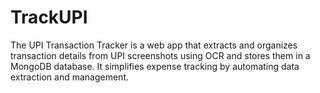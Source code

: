 # TrackUPI
The UPI Transaction Tracker is a web app that extracts and organizes transaction details from UPI screenshots using OCR and stores them in a MongoDB database. It simplifies expense tracking by automating data extraction and management.
